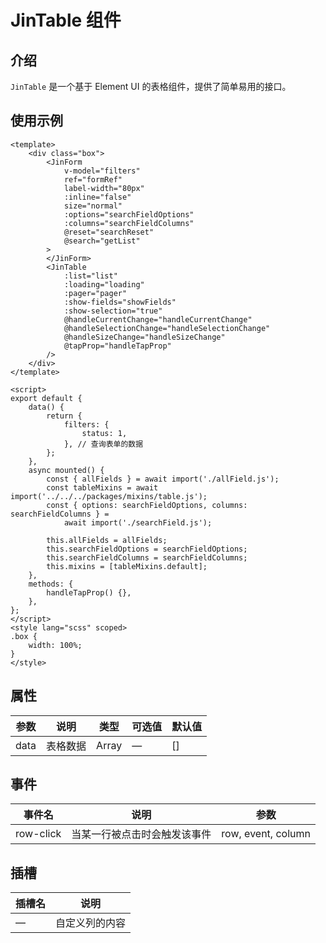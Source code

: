 # JinTable 组件

## 介绍

`JinTable` 是一个基于 Element UI 的表格组件，提供了简单易用的接口。

## 使用示例

```vue
<template>
	<div class="box">
		<JinForm
			v-model="filters"
			ref="formRef"
			label-width="80px"
			:inline="false"
			size="normal"
			:options="searchFieldOptions"
			:columns="searchFieldColumns"
			@reset="searchReset"
			@search="getList"
		>
		</JinForm>
		<JinTable
			:list="list"
			:loading="loading"
			:pager="pager"
			:show-fields="showFields"
			:show-selection="true"
			@handleCurrentChange="handleCurrentChange"
			@handleSelectionChange="handleSelectionChange"
			@handleSizeChange="handleSizeChange"
			@tapProp="handleTapProp"
		/>
	</div>
</template>

<script>
export default {
	data() {
		return {
			filters: {
				status: 1,
			}, // 查询表单的数据
		};
	},
	async mounted() {
		const { allFields } = await import('./allField.js');
		const tableMixins = await import('../../../packages/mixins/table.js');
		const { options: searchFieldOptions, columns: searchFieldColumns } =
			await import('./searchField.js');

		this.allFields = allFields;
		this.searchFieldOptions = searchFieldOptions;
		this.searchFieldColumns = searchFieldColumns;
		this.mixins = [tableMixins.default];
	},
	methods: {
		handleTapProp() {},
	},
};
</script>
<style lang="scss" scoped>
.box {
	width: 100%;
}
</style>
```

</details>

## 属性

| 参数 | 说明     | 类型  | 可选值 | 默认值 |
| ---- | -------- | ----- | ------ | ------ |
| data | 表格数据 | Array | —      | []     |

## 事件

| 事件名    | 说明                         | 参数               |
| --------- | ---------------------------- | ------------------ |
| row-click | 当某一行被点击时会触发该事件 | row, event, column |

## 插槽

| 插槽名 | 说明           |
| ------ | -------------- |
| —      | 自定义列的内容 |
